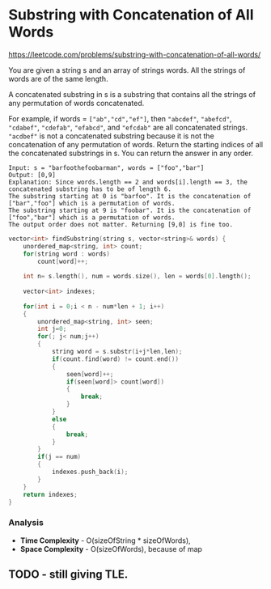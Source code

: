 # Substring with Concatenation of All Words
https://leetcode.com/problems/substring-with-concatenation-of-all-words/


You are given a string s and an array of strings words. All the strings of words are of the same length.

A concatenated substring in s is a substring that contains all the strings of any permutation of words concatenated.

For example, if words = `["ab","cd","ef"]`, then `"abcdef"`, `"abefcd"`, `"cdabef"`, `"cdefab"`, `"efabcd"`, and `"efcdab"` are all concatenated strings. `"acdbef"` is not a concatenated substring because it is not the concatenation of any permutation of words.
Return the starting indices of all the concatenated substrings in s. You can return the answer in any order.

```
Input: s = "barfoothefoobarman", words = ["foo","bar"]
Output: [0,9]
Explanation: Since words.length == 2 and words[i].length == 3, the concatenated substring has to be of length 6.
The substring starting at 0 is "barfoo". It is the concatenation of ["bar","foo"] which is a permutation of words.
The substring starting at 9 is "foobar". It is the concatenation of ["foo","bar"] which is a permutation of words.
The output order does not matter. Returning [9,0] is fine too.
```

```cpp
vector<int> findSubstring(string s, vector<string>& words) {
    unordered_map<string, int> count;
    for(string word : words)
        count[word]++;
    
    int n= s.length(), num = words.size(), len = words[0].length();
    
    vector<int> indexes;
    
    for(int i = 0;i < n - num*len + 1; i++)
    {
        unordered_map<string, int> seen;
        int j=0;
        for(; j< num;j++)
        {
            string word = s.substr(i+j*len,len);
            if(count.find(word) != count.end())
            {
                seen[word]++;
                if(seen[word]> count[word])
                {
                    break;
                }
            }
            else
            {
                break;
            }
        }
        if(j == num)
        {
            indexes.push_back(i);
        }
    }
    return indexes;
}
```

### Analysis
- **Time Complexity** - O(sizeOfString * sizeOfWords), 
- **Space Complexity** - O(sizeOfWords), because of map

## TODO - still giving TLE.